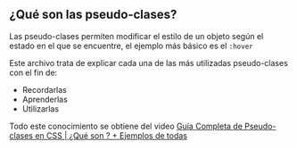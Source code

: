 ## ¿Qué son las pseudo-clases?

Las pseudo-clases permiten modificar el estilo de un objeto según el estado en el que se encuentre, el ejemplo más básico es el `:hover`

Este archivo trata de explicar cada una de las más utilizadas pseudo-clases con el fin de:

- Recordarlas
- Aprenderlas
- Utilizarlas

Todo este conocimiento se obtiene del video [Guía Completa de Pseudo-clases en CSS | ¿Qué son ? + Ejemplos de todas](https://www.youtube.com/watch?v=8MONAr7R5yw&t=612s&ab_channel=FalconMasters)
